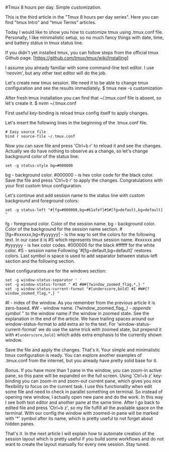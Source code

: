 #Tmux 8 hours per day. Simple customization.

This is the third article in the "Tmux 8 hours per day series".
Here you can find "tmux Intro" and "tmux Terms" articles. 

Today I would like to show you how to customize tmux using .tmux.conf file.
Personally, I like minimalistic setup, so no much fancy things with date, time,
and battery status in tmux status line. 

If you didn't yet installed tmux, you can follow steps from the official tmux Github
page. [https://github.com/tmux/tmux/wiki/Installing]

I assume you already familiar with some command-line text editor.
I use 'neovim', but any other text editor will do the job.

Let's create new tmux session. We need it to be able to change tmux
configuration and see the results immediately.
$ tmux new -s customization

After fresh tmux installation you can find that ~/.tmux.conf file is
absent, so let's create it.
$ nvim ~/.tmux.conf

First useful key-binding is reload tmux config itself to apply changes.

Let's insert the following lines in the beginning of the .tmux.conf file.

```
# Easy source file
bind r source-file ~/.tmux.conf
```
Now you can save file and press 'Ctrl+b r' to reload it and see the changes.
Actually we do have nothing to observe as a change, so let's change background
color of the status line:
```
set -g status-style bg=#000000
```
bg - background color.
#000000 - is hex color code for the black color.
Save the file and press 'Ctrl+b r' to apply the changes.
Congratulations with your first custom tmux configuration.

Let's continue and add session name to the status line with custom background
and foreground colors:
```
set -g status-left "#[fg=#000000,bg=#61afef]#S#[fg=default,bg=default] "
```

fg - foreground color. Color of the session name.
bg - background color. Color of the background for the session name section.
#[fg=#xxxxxx,bg=#yyyyyy] - is the way to set the colors for the following text. In our case it is #S which represents tmux session name.
#xxxxxx and #yyyyyy - is hex color codes. #000000 for the black #ffffff for the white color.
#S - session name
Following '#[fg=default,bg=default]' restores colors. Last symbol is space is used to add separator between status-left section and the following section.

Next configurations are for the windows section:
```
set -g window-status-separator ' '
set -g window-status-format " #I #W#{?window_zoomed_flag,*,} "
set -g window-status-current-format "#[underscore,bold] #I #W#{?window_zoomed_flag,*,} "
```
#I - index of the window. As you remember from the previous article it is zero-based.
#W - window name.
{?window_zoomed_flag,*,} - appends symbol '*' to the window name if the window in zoomed state. See the explanation in the end of the article.
We have trailing spaces around our window-status-format to add extra air to the text.
For 'window-status-current-format' we do use the same trick with zoomed state,
but prepend it with `#[underscore,bold]` which adds extra emphasis to the
currently shown window.

Save the file and apply the changes.
That's it. Your simple and minimalistic tmux configuration is ready.
You can explore another examples of .tmux.conf from the internet, but you already have pretty solid base for it.

Bonus.
If you have more than 1 pane in the window, you can zoom-in active pane, so this pane will be expanded on the full screen. Using 'Ctrl+b z' key-binding you can zoom-in and zoom-out current pane, which gives you nice flexibility to focus on the current task. I use this functionality when edit some file and need to check in parallel something on terminal. So instead of opening new window, I actually open new pane and do the work. In this way I see both text editor and another pane at the same time. After I go back to edited file and press 'Ctrl+b z', so my file fulfill all the available space on the terminal. With our config the window with zoomed-in pane will be marked with '*' symbol after its name, which is pretty useful to not forget about hidden panes.

That's it. In the next article I will explain how to automate creation of the
session layout which is pretty useful if you build some workflows and do not
want to create the layout manually for every new session. Stay tuned.

